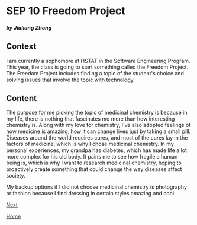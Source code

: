 # SEP 10 Freedom Project
##### by Jialiang Zhong
## Context
I am currently a sophomore at HSTAT in the Software Engineering Program. This year, the class is going to start something called the Freedom Project. The Freedom Project includes finding a topic of the student's choice and solving issues that involve the topic with technology. 
## Content
The purpose for me picking the topic of medicinal chemistry is because in my life, there is nothing that fascinates me more than how interesting chemistry is. Along with my love for chemistry, I've also adopted feelings of how medicine is amazing, how it can change lives just by taking a small pill. Diseases around the world requires cures, and most of the cures lay in the factors of medicine, which is why I chose medicinal chemistry. In my personal experiences, my grandpa has diabetes, which has made life a lot more complex for his old body. It pains me to see how fragile a human being is, which is why I want to research medicinal chemistry, hoping to proactively create something that could change the way diseases affect society.

My backup options if I did not choose medicinal chemistry is photography or fashion because I find dressing in certain styles amazing and cool.

[Next](entry02.md)

[Home](../README.md)
